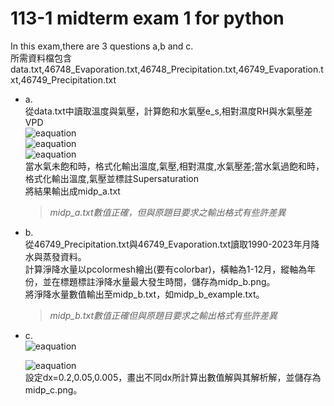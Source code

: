 # 113-1 midterm exam 1 for python
In this exam,there are 3 questions a,b and c.  
所需資料檔包含data.txt,46748_Evaporation.txt,46748_Precipitation.txt,46749_Evaporation.txt,46749_Precipitation.txt
- a.  
    從data.txt中讀取溫度與氣壓，計算飽和水氣壓e_s,相對濕度RH與水氣壓差VPD  
    ![eaquation](https://latex.codecogs.com/svg.image?&space;e_s=2.5\times10^9&space;exp(\frac{-5420}{T}))  
    ![eaquation](https://latex.codecogs.com/svg.image?&space;RH=\frac{e}{e_{s})  
    ![eaquation](https://latex.codecogs.com/svg.image?&space;VPD=e_{s}-e)  
    當水氣未飽和時，格式化輸出溫度,氣壓,相對濕度,水氣壓差;當水氣過飽和時，格式化輸出溫度,氣壓並標註Supersaturation  
    將結果輸出成midp_a.txt
    >*midp_a.txt數值正確，但與原題目要求之輸出格式有些許差異*
- b.  
    從46749_Precipitation.txt與46749_Evaporation.txt讀取1990-2023年月降水與蒸發資料。  
    計算淨降水量以pcolormesh繪出(要有colorbar)，橫軸為1-12月，縱軸為年份，並在標題標註淨降水量最大發生時間，儲存為midp_b.png。  
    將淨降水量數值輸出至midp_b.txt，如midp_b_example.txt。
    >*midp_b.txt數值正確但與原題目要求之輸出格式有些許差異*
- c.  
  ![eaquation](https://latex.codecogs.com/svg.image?&space;y=f(x)=e^{-2.5x})
    
  ![eaquation](https://latex.codecogs.com/svg.image?&space;\frac{dy}{dx}=-2.5y)  
  設定dx=0.2,0.05,0.005，畫出不同dx所計算出數值解與其解析解，並儲存為midp_c.png。
  
  
